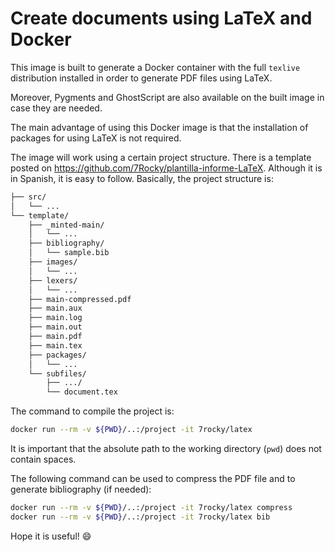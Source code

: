 # Create documents using LaTeX and Docker

This image is built to generate a Docker container with the full `texlive` distribution installed in order to generate PDF files using LaTeX.

Moreover, Pygments and GhostScript are also available on the built image in case they are needed.

The main advantage of using this Docker image is that the installation of packages for using LaTeX is not required.

The image will work using a certain project structure. There is a template posted on https://github.com/7Rocky/plantilla-informe-LaTeX. Although it is in Spanish, it is easy to follow. Basically, the project structure is:

```bash
├── src/
│   └── ...
└── template/
    ├── _minted-main/
    │   └── ...
    ├── bibliography/
    │   └── sample.bib
    ├── images/
    │   └── ...
    ├── lexers/
    │   └── ...
    ├── main-compressed.pdf
    ├── main.aux
    ├── main.log
    ├── main.out
    ├── main.pdf
    ├── main.tex
    ├── packages/
    │   └── ...
    └── subfiles/
        ├── .../
        └── document.tex
```

The command to compile the project is:

```bash
docker run --rm -v ${PWD}/..:/project -it 7rocky/latex
```

It is important that the absolute path to the working directory (`pwd`) does not contain spaces.

The following command can be used to compress the PDF file and to generate bibliography (if needed):

```bash
docker run --rm -v ${PWD}/..:/project -it 7rocky/latex compress
docker run --rm -v ${PWD}/..:/project -it 7rocky/latex bib
```

Hope it is useful! :smile:

